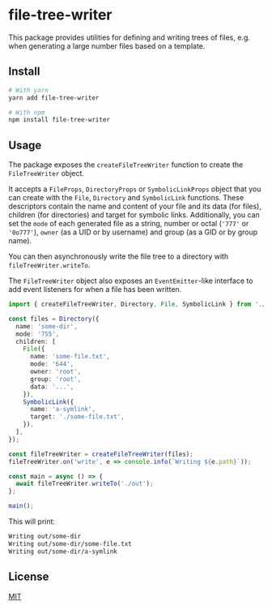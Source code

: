 # file-tree-writer

This package provides utilities for defining and writing trees of files, e.g. when generating a large number files based on a template.

## Install

```sh
# With yarn
yarn add file-tree-writer

# With npm
npm install file-tree-writer

```

## Usage

The package exposes the `createFileTreeWriter` function to create the `FileTreeWriter` object.

It accepts a `FileProps`, `DirectoryProps` or `SymbolicLinkProps` object that you can create with the `File`, `Directory` and `SymbolicLink` functions. These descriptors contain the name and content of your file and its data (for files), children (for directories) and target for symbolic links. Additionally, you can set the `mode` of each generated file as a string, number or octal (`'777'` or `'0o777'`), `owner` (as a UID or by username) and group (as a GID or by group name).

You can then asynchronously write the file tree to a directory with `fileTreeWriter.writeTo`.

The `FileTreeWriter` object also exposes an `EventEmitter`-like interface to add event listeners for when a file has been written.

```ts
import { createFileTreeWriter, Directory, File, SymbolicLink } from './src';

const files = Directory({
  name: 'some-dir',
  mode: '755',
  children: [
    File({
      name: 'some-file.txt',
      mode: '644',
      owner: 'root',
      group: 'root',
      data: '...',
    }),
    SymbolicLink({
      name: 'a-symlink',
      target: './some-file.txt',
    }),
  ],
});

const fileTreeWriter = createFileTreeWriter(files);
fileTreeWriter.on('write', e => console.info(`Writing ${e.path}`));

const main = async () => {
  await fileTreeWriter.writeTo('./out');
};

main();
```

This will print:

```txt
Writing out/some-dir
Writing out/some-dir/some-file.txt
Writing out/some-dir/a-symlink
```

## License

[MIT](LICENSE)

